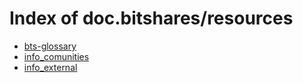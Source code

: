 # Index of doc.bitshares/resources

- [bts-glossary](/doc.bitshares/resources/bts-glossary/)
- [info_comunities](/doc.bitshares/resources/info_comunities/)
- [info_external](/doc.bitshares/resources/info_external/)